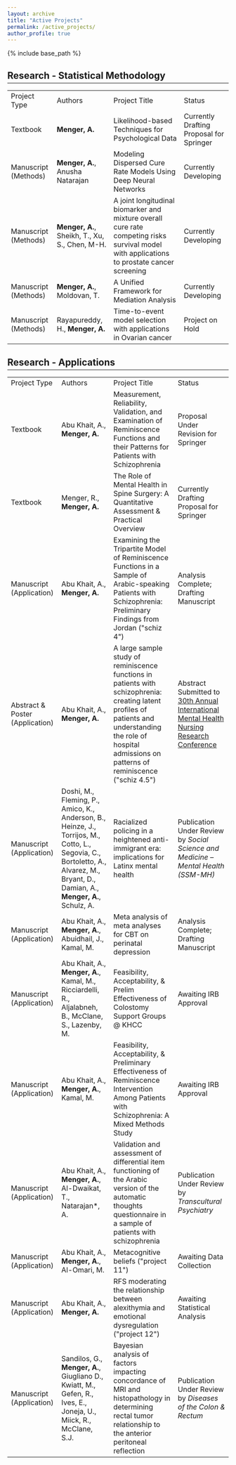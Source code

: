 ```yaml
---
layout: archive
title: "Active Projects"
permalink: /active_projects/
author_profile: true
---
```


{% include base_path %}

<h2 style="margin-bottom: 0.2em;">Research - Statistical Methodology</h2>
<!-- <small style="display: block; margin-top: 0; margin-bottom: 0.2em;"><em>*Current intern/student at the time of work</em></small> -->
<hr style="margin-top: 0.2em;" />

<table>
 <tr>
  <td>Project Type</td>
  <td>Authors</td>
  <td>Project Title</td>
  <td>Status</td>
 </tr>
 <tr>
  <td>Textbook</td> 
  <td><b>Menger, A.</b></td>
  <td>Likelihood-based Techniques for Psychological Data</td>
  <td>Currently Drafting Proposal for Springer</td>
 </tr>
 <tr>
  <td>Manuscript (Methods)</td>
  <td><b>Menger, A.</b>, Anusha Natarajan</td>
  <td>Modeling Dispersed Cure Rate Models Using Deep Neural Networks</td>
  <td>Currently Developing</td>
 </tr>
 <tr>
  <td>Manuscript (Methods)</td>
  <td><b>Menger, A.</b>, Sheikh, T., Xu, S., Chen, M-H.</td>
  <td>A joint longitudinal biomarker and mixture overall cure rate competing risks survival model with applications to prostate cancer screening</td>
  <td>Currently Developing</td>
 </tr>
 <tr>
  <td>Manuscript (Methods)</td>
  <td><b>Menger, A.</b>, Moldovan, T.</td>
  <td>A Unified Framework for Mediation Analysis</td>
  <td>Currently Developing</td>
 </tr>
 <tr>
  <td>Manuscript (Methods)</td>
  <td>Rayapureddy, H., <b>Menger, A.</b></td>
  <td>Time-to-event model selection with applications in Ovarian cancer</td>
  <td>Project on Hold</td>
 </tr>
 <!--
  <tr>
  <td>Summer 2018</td>
  <td style="padding-left: 2em;">Elementary Concepts of Statistics (<a href="https://statistics.uconn.edu/undergraduate/courses/course/STAT/1100Q/">STAT 1100Q</a>)</td>
 </tr> -->
</table>


<h2 style="margin-bottom: 0.2em;">Research - Applications</h2>
<!-- <small style="display: block; margin-top: 0; margin-bottom: 0.2em;"><em>**Completed statistical analyses for entire dissertation or thesis</em></small> -->
<hr style="margin-top: 0.2em;" />

<table>
 <tr>
  <td>Project Type</td>
  <td>Authors</td>
  <td>Project Title</td>
  <td>Status</td>
 </tr>
 <tr>
  <td>Textbook</td>
  <td>Abu Khait, A., <b>Menger, A.</b></td>
  <td>Measurement, Reliability, Validation, and Examination of Reminiscence Functions and their Patterns for Patients with Schizophrenia</td>
  <td>Proposal Under Revision for Springer</td>
 </tr>
 <tr>
  <td>Textbook</td>
  <td>Menger, R., <b>Menger, A.</b></td>
  <td>The Role of Mental Health in Spine Surgery: A Quantitative Assessment & Practical Overview</td>
  <td>Currently Drafting Proposal for Springer</td>
 </tr>
 <tr>
  <td>Manuscript (Application)</td>
  <td>Abu Khait, A., <b>Menger, A.</b></td>
  <td>Examining the Tripartite Model of Reminiscence Functions in a Sample of Arabic-speaking Patients with Schizophrenia: Preliminary Findings from Jordan ("schiz 4")</td>
  <td>Analysis Complete; Drafting Manuscript</td>
 </tr>
 <tr>
  <td>Abstract & Poster (Application)</td>
  <td>Abu Khait, A., <b>Menger, A.</b> </td>
  <td>A large sample study of reminiscence functions in patients with schizophrenia: creating latent profiles of patients and understanding the role of hospital admissions on patterns of reminiscence ("schiz 4.5")</td>
  <td>Abstract Submitted to <a href="https://mhnauk.org/conference-1">30th Annual International Mental Health Nursing Research Conference</a></td>
 </tr>
 <tr>
  <td>Manuscript (Application)</td>
  <td>Doshi, M., Fleming, P., Amico, K., Anderson, B., Heinze, J., Torrijos, M., Cotto, L., Segovia, C., Bortoletto, A., Alvarez, M., Bryant, D., Damian, A., <b>Menger, A.</b>, Schulz, A.</td>
  <td>Racialized policing in a heightened anti-immigrant era: implications for Latinx mental health</td>
  <td>Publication Under Review by <em>Social Science and Medicine – Mental Health (SSM-MH)</em></td>
 </tr>
 <tr>
  <td>Manuscript (Application)</td>
  <td>Abu Khait, A., <b>Menger, A.</b>, Abuidhail, J., Kamal, M.</td>
  <td>Meta analysis of meta analyses for CBT on perinatal depression</td>
  <td>Analysis Complete; Drafting Manuscript</td>
 </tr>
 <tr>
  <td>Manuscript (Application)</td>
  <td>Abu Khait, A., <b>Menger, A.</b>, Kamal, M., Ricciardelli, R., Aljalabneh, B., McClane, S., Lazenby, M.</td>
  <td>Feasibility, Acceptability, & Prelim Effectiveness of Colostomy Support Groups @ KHCC</td>
  <td>Awaiting IRB Approval</td>
 </tr>
 <tr>
  <td>Manuscript (Application)</td>
  <td>Abu Khait, A., <b>Menger, A.</b>, Kamal, M.</td>
  <td>Feasibility, Acceptability, & Preliminary Effectiveness of Reminiscence Intervention Among Patients with Schizophrenia: A Mixed Methods Study</td>
  <td>Awaiting IRB Approval</td>
 </tr>
 <tr>
  <td>Manuscript (Application)</td>
  <td>Abu Khait, A., <b>Menger, A.</b>, Al-Dwaikat, T., Natarajan*, A. </td>
  <td>Validation and assessment of differential item functioning of the Arabic version of the automatic thoughts questionnaire in a sample of patients with schizophrenia</td>
  <td>Publication Under Review by <em>Transcultural Psychiatry </em></td>
 </tr>
  <tr>
  <td>Manuscript (Application)</td>
  <td>Abu Khait, A., <b>Menger, A.</b>, Al-Omari, M.</td>
  <td>Metacognitive beliefs ("project 11")</td>
  <td>Awaiting Data Collection</td>
 </tr>
 <tr>
  <td>Manuscript (Application)</td>
  <td>Abu Khait, A., <b>Menger, A.</b></td>
  <td>RFS moderating the relationship between alexithymia and emotional dysregulation ("project 12")</td>
  <td>Awaiting Statistical Analysis</td>
 </tr>
 <tr>
  <td>Manuscript (Application)</td>
  <td>Sandilos, G., <b>Menger, A.</b>, Giugliano D., Kwiatt, M., Gefen, R., Ives, E., Joneja, U., Miick, R., McClane, S.J.</td>
  <td>Bayesian analysis of factors impacting concordance of MRI and histopathology in determining rectal tumor relationship to the anterior peritoneal reflection</td>
  <td>Publication Under Review by <em>Diseases of the Colon & Rectum</em></td>
 </tr>
</table>


<!--
Education
======
* Ph.D in Version Control Theory, GitHub University, 2018 (expected)
* M.S. in Jekyll, GitHub University, 2014
* B.S. in GitHub, GitHub University, 2012

Work experience
======
* Spring 2024: Academic Pages Collaborator
  * GitHub University
  * Duties includes: Updates and improvements to template
  * Supervisor: The Users

* Fall 2015: Research Assistant
  * GitHub University
  * Duties included: Merging pull requests
  * Supervisor: Professor Hub

* Summer 2015: Research Assistant
  * GitHub University
  * Duties included: Tagging issues
  * Supervisor: Professor Git
  
Skills
======
* Skill 1
* Skill 2
  * Sub-skill 2.1
  * Sub-skill 2.2
  * Sub-skill 2.3
* Skill 3

Publications
======
  <ul>{% for post in site.publications reversed %}
    {% include archive-single-cv.html %}
  {% endfor %}</ul>
  
Talks
======
  <ul>{% for post in site.talks reversed %}
    {% include archive-single-talk-cv.html  %}
  {% endfor %}</ul>
  
Teaching
======
  <ul>{% for post in site.teaching reversed %}
    {% include archive-single-cv.html %}
  {% endfor %}</ul>
  
Service and leadership
======
* Currently signed in to 43 different slack teams -->
